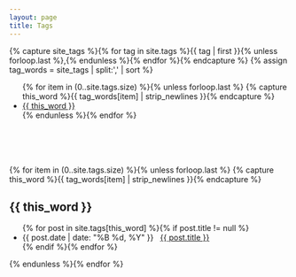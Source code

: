 ```yaml
---
layout: page
title: Tags
---
```


{% capture site_tags %}{% for tag in site.tags %}{{ tag | first }}{% unless forloop.last %},{% endunless %}{% endfor %}{% endcapture %}
 {% assign tag_words = site_tags | split:',' | sort %}

<div id="tags">
    <ul class="tag-box inline">
    {% for item in (0..site.tags.size) %}{% unless forloop.last %}
    {% capture this_word %}{{ tag_words[item] | strip_newlines }}{% endcapture %}
     <li><a href="#{{ this_word | cgi_escape }}" class="tag-link">{{ this_word }}</a></li>
   {% endunless %}{% endfor %}
   </ul><br><br><br><br>
    {% for item in (0..site.tags.size) %}{% unless forloop.last %}
    {% capture this_word %}{{ tag_words[item] | strip_newlines }}{% endcapture %}
  <h2 id="{{ this_word | cgi_escape }}">{{ this_word }}</h2>
 <ul class="posts">    {% for post in site.tags[this_word] %}{% if post.title != null %}
    <li itemscope><span class="entry-date"><time datetime="{{ post.date | date_to_xmlschema }}" itemprop="datePublished">{{ post.date | date: "%B %d, %Y" }}</time></span> &nbsp; <a href="{{ post.url }}">{{ post.title }}</a></li>
    {% endif %}{% endfor %}
  </ul>
   {% endunless %}{% endfor %}
    </div>
